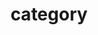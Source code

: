 ---
title : "category"
layout : categories
permalink : /categories/
author_profile : true
sidebar_main : true
---